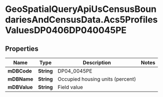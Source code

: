 # GeoSpatialQueryApiUsCensusBoundariesAndCensusData.Acs5ProfilesValuesDP0406DP040045PE

## Properties

Name | Type | Description | Notes
------------ | ------------- | ------------- | -------------
**mDBCode** | **String** | DP04_0045PE | 
**mDBName** | **String** | Occupied housing units (percent) | 
**mDBValue** | **String** | Field value | 



